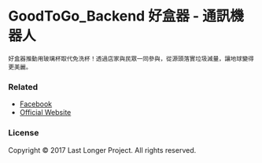 # GoodToGo_Backend 好盒器 - 通訊機器人
```
好盒器推動用玻璃杯取代免洗杯！透過店家與民眾一同參與，從源頭落實垃圾減量，讓地球變得更美麗。
```

### Related

- [Facebook](https://www.facebook.com/good.to.go.tw/)
- [Official Website](http://goodtogo.com.tw/)

### License

Copyright © 2017 Last Longer Project. All rights reserved.